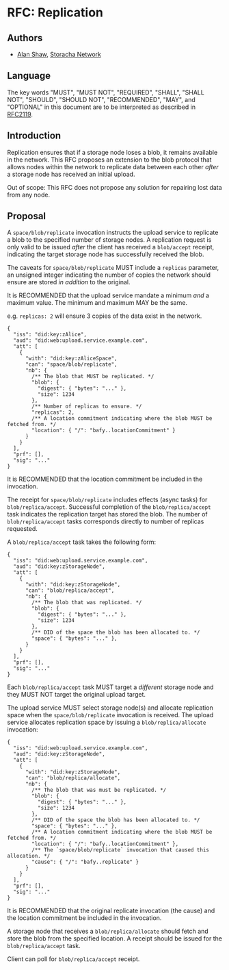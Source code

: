 # RFC: Replication

## Authors

- [Alan Shaw](https://github.com/alanshaw), [Storacha Network](https://storacha.network/)

## Language

The key words "MUST", "MUST NOT", "REQUIRED", "SHALL", "SHALL NOT", "SHOULD", "SHOULD NOT", "RECOMMENDED", "MAY", and "OPTIONAL" in this document are to be interpreted as described in [RFC2119](https://datatracker.ietf.org/doc/html/rfc2119).

## Introduction

Replication ensures that if a storage node loses a blob, it remains available in the network. This RFC proposes an extension to the blob protocol that allows nodes within the network to replicate data between each other _after_ a storage node has received an initial upload.

Out of scope: This RFC does not propose any solution for repairing lost data from any node.

## Proposal

A `space/blob/replicate` invocation instructs the upload service to replicate a blob to the specified number of storage nodes. A replication request is only valid to be issued _after_ the client has received a `blob/accept` receipt, indicating the target storage node has successfully received the blob.

The caveats for `space/blob/replicate` MUST include a `replicas` parameter, an unsigned integer indicating the number of copies the network should ensure are stored _in addition_ to the original.

It is RECOMMENDED that the upload service mandate a minimum _and_ a maximum value. The minimum and maximum MAY be the same.

e.g. `replicas: 2` will ensure 3 copies of the data exist in the network.

```json5
{
  "iss": "did:key:zAlice",
  "aud": "did:web:upload.service.example.com",
  "att": [
    {
      "with": "did:key:zAliceSpace",
      "can": "space/blob/replicate",
      "nb": {
        /** The blob that MUST be replicated. */
        "blob": {
          "digest": { "bytes": "..." },
          "size": 1234
        },
        /** Number of replicas to ensure. */
        "replicas": 2,
        /** A location commitment indicating where the blob MUST be fetched from. */
        "location": { "/": "bafy..locationCommitment" }
      }
    }
  ],
  "prf": [],
  "sig": "..."
}
```

It is RECOMMENDED that the location commitment be included in the invocation.

The receipt for `space/blob/replicate` includes effects (async tasks) for `blob/replica/accept`. Successful completion of the `blob/replica/accept` task indicates the replication target has stored the blob. The number of `blob/replica/accept` tasks corresponds directly to number of replicas requested.

A `blob/replica/accept` task takes the following form:

```json5
{
  "iss": "did:web:upload.service.example.com",
  "aud": "did:key:zStorageNode",
  "att": [
    {
      "with": "did:key:zStorageNode",
      "can": "blob/replica/accept",
      "nb": {
        /** The blob that was replicated. */
        "blob": {
          "digest": { "bytes": "..." },
          "size": 1234
        },
        /** DID of the space the blob has been allocated to. */
        "space": { "bytes": "..." },
      }
    }
  ],
  "prf": [],
  "sig": "..."
}
```

Each `blob/replica/accept` task MUST target a _different_ storage node and they MUST NOT target the original upload target.

The upload service MUST select storage node(s) and allocate replication space when the `space/blob/replicate` invocation is received. The upload service allocates replication space by issuing a `blob/replica/allocate` invocation:

```json5
{
  "iss": "did:web:upload.service.example.com",
  "aud": "did:key:zStorageNode",
  "att": [
    {
      "with": "did:key:zStorageNode",
      "can": "blob/replica/allocate",
      "nb": {
        /** The blob that was must be replicated. */
        "blob": {
          "digest": { "bytes": "..." },
          "size": 1234
        },
        /** DID of the space the blob has been allocated to. */
        "space": { "bytes": "..." },
        /** A location commitment indicating where the blob MUST be fetched from. */
        "location": { "/": "bafy..locationCommitment" },
        /** The `space/blob/replicate` invocation that caused this allocation. */
        "cause": { "/": "bafy..replicate" }
      }
    }
  ],
  "prf": [],
  "sig": "..."
}
```

It is RECOMMENDED that the original replicate invocation (the cause) and the location commitment be included in the invocation.

A storage node that receives a `blob/replica/allocate` should fetch and store the blob from the specified location. A receipt should be issued for the `blob/replica/accept` task.

Client can poll for `blob/replica/accept` receipt.
